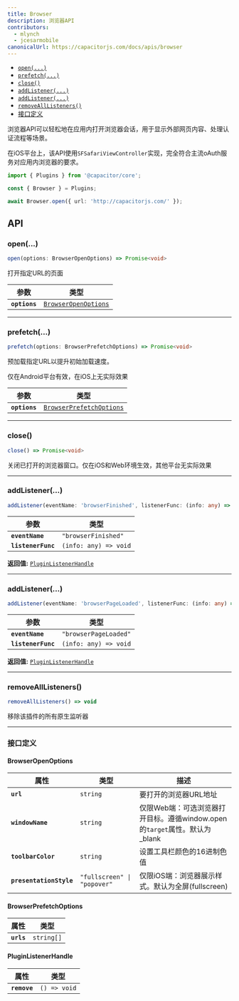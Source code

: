 ```yaml
---
title: Browser
description: 浏览器API
contributors:
  - mlynch
  - jcesarmobile
canonicalUrl: https://capacitorjs.com/docs/apis/browser
---
```


<plugin-platforms platforms="pwa,ios,android"></plugin-platforms>

- [`open(...)`](#open)
- [`prefetch(...)`](#prefetch)
- [`close()`](#close)
- [`addListener(...)`](#addlistener)
- [`addListener(...)`](#addlistener)
- [`removeAllListeners()`](#removealllisteners)
- [接口定义](#interfaces)

浏览器API可以轻松地在应用内打开浏览器会话，用于显示外部网页内容、处理认证流程等场景。

在iOS平台上，该API使用`SFSafariViewController`实现，完全符合主流oAuth服务对应用内浏览器的要求。

```typescript
import { Plugins } from '@capacitor/core';

const { Browser } = Plugins;

await Browser.open({ url: 'http://capacitorjs.com/' });
```

## API

### open(...)

```typescript
open(options: BrowserOpenOptions) => Promise<void>
```

打开指定URL的页面

| 参数          | 类型                                                              |
| ------------- | ----------------------------------------------------------------- |
| **`options`** | <code><a href="#browseropenoptions">BrowserOpenOptions</a></code> |

---

### prefetch(...)

```typescript
prefetch(options: BrowserPrefetchOptions) => Promise<void>
```

预加载指定URL以提升初始加载速度。

仅在Android平台有效，在iOS上无实际效果

| 参数          | 类型                                                                      |
| ------------- | ------------------------------------------------------------------------- |
| **`options`** | <code><a href="#browserprefetchoptions">BrowserPrefetchOptions</a></code> |

---

### close()

```typescript
close() => Promise<void>
```

关闭已打开的浏览器窗口。仅在iOS和Web环境生效，其他平台无实际效果

---

### addListener(...)

```typescript
addListener(eventName: 'browserFinished', listenerFunc: (info: any) => void) => PluginListenerHandle
```

| 参数               | 类型                                |
| ------------------ | ----------------------------------- |
| **`eventName`**    | <code>"browserFinished"</code>      |
| **`listenerFunc`** | <code>(info: any) =&gt; void</code> |

**返回值:** <code><a href="#pluginlistenerhandle">PluginListenerHandle</a></code>

---

### addListener(...)

```typescript
addListener(eventName: 'browserPageLoaded', listenerFunc: (info: any) => void) => PluginListenerHandle
```

| 参数               | 类型                                |
| ------------------ | ----------------------------------- |
| **`eventName`**    | <code>"browserPageLoaded"</code>    |
| **`listenerFunc`** | <code>(info: any) =&gt; void</code> |

**返回值:** <code><a href="#pluginlistenerhandle">PluginListenerHandle</a></code>

---

### removeAllListeners()

```typescript
removeAllListeners() => void
```

移除该插件的所有原生监听器

---

### 接口定义

#### BrowserOpenOptions

| 属性                    | 类型                                   | 描述                                                                                                    |
| ----------------------- | -------------------------------------- | -------------------------------------------------------------------------------------------------------------- |
| **`url`**               | <code>string</code>                    | 要打开的浏览器URL地址                                                                                 |
| **`windowName`**        | <code>string</code>                    | 仅限Web端：可选浏览器打开目标。遵循window.open的`target`属性。默认为\_blank |
| **`toolbarColor`**      | <code>string</code>                    | 设置工具栏颜色的16进制色值                                                                       |
| **`presentationStyle`** | <code>"fullscreen" \| "popover"</code> | 仅限iOS端：浏览器展示样式。默认为全屏(fullscreen)                                       |

#### BrowserPrefetchOptions

| 属性       | 类型                  |
| ---------- | --------------------- |
| **`urls`** | <code>string[]</code> |

#### PluginListenerHandle

| 属性         | 类型                       |
| ------------ | -------------------------- |
| **`remove`** | <code>() =&gt; void</code> |